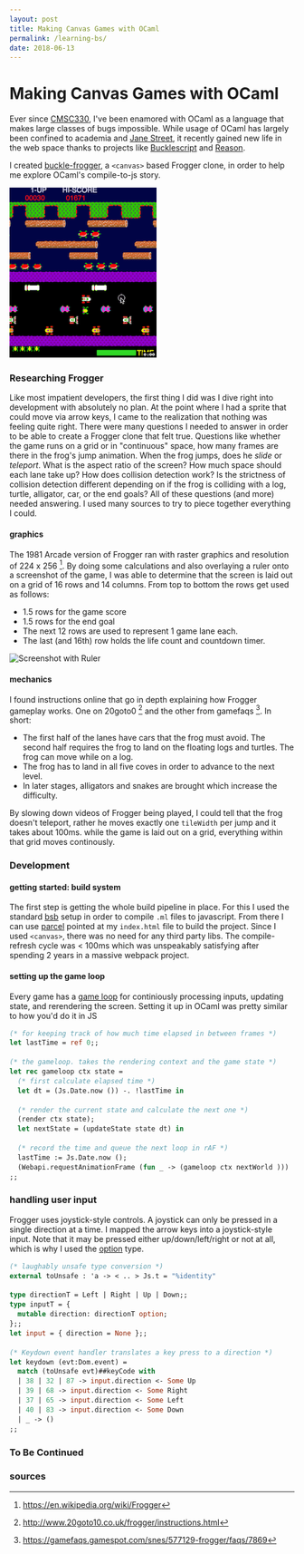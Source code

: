 ```yaml
---
layout: post
title: Making Canvas Games with OCaml
permalink: /learning-bs/
date: 2018-06-13
---
```


# Making Canvas Games with OCaml

Ever since [CMSC330](http://www.cs.umd.edu/class/spring2019/cmsc330/), I've been enamored with OCaml as a language that makes large classes of bugs impossible. While usage of OCaml has largely been confined to academia and [Jane Street](https://blog.janestreet.com/), it recently gained new life in the web space thanks to projects like [Bucklescript](https://bucklescript.github.io/) and [Reason](https://reasonml.github.io/).

I created [buckle-frogger](https://samouri.github.io/bucklefrog/), a `<canvas>` based Frogger clone, in order to help me explore OCaml's compile-to-js story.

![gameplay](https://raw.githubusercontent.com/FriteGames/buckle-frogger/master/gameplay.gif)

### Researching Frogger

Like most impatient developers, the first thing I did was I dive right into development with absolutely no plan. At the point where I had a sprite that could move via arrow keys, I came to the realization that nothing was feeling quite right. There were many questions I needed to answer in order to be able to create a Frogger clone that felt true. Questions like whether the game runs on a grid or in "continuous" space, how many frames are there in the frog's jump animation. When the frog jumps, does he _slide_ or _teleport_. What is the aspect ratio of the screen? How much space should each lane take up? How does collision detection work? Is the strictness of collision detection different depending on if the frog is colliding with a log, turtle, alligator, car, or the end goals? All of these questions (and more) needed answering. I used many sources to try to piece together everything I could.

#### graphics

The 1981 Arcade version of Frogger ran with raster graphics and resolution of 224 x 256 [^1]. By doing some calculations and also overlaying a ruler onto a screenshot of the game, I was able to determine that the screen is laid out on a grid of 16 rows and 14 columns. From top to bottom the rows get used as follows:

- 1.5 rows for the game score
- 1.5 rows for the end goal
- The next 12 rows are used to represent 1 game lane each.
- The last (and 16th) row holds the life count and countdown timer.

![Screenshot with Ruler](/frogger-ruler.png)

#### mechanics

I found instructions online that go in depth explaining how Frogger gameplay works. One on 20goto0 [^3] and the other from gamefaqs [^4]. In short:

- The first half of the lanes have cars that the frog must avoid. The second half requires the frog to land on the floating logs and turtles. The frog can move while on a log.
- The frog has to land in all five coves in order to advance to the next level.
- In later stages, alligators and snakes are brought which increase the difficulty.

By slowing down videos of Frogger being played, I could tell that the frog doesn't teleport, rather he moves exactly one `tileWidth` per jump and it takes about 100ms. while the game is laid out on a grid, everything within that grid moves continously.

### Development

#### getting started: build system

The first step is getting the whole build pipeline in place. For this I used the standard [bsb](https://bucklescript.github.io/docs/en/new-project.html) setup in order to compile `.ml` files to javascript. From there I can use [parcel](https://parceljs.org/) pointed at my `index.html` file to build the project. Since I used `<canvas>`, there was no need for any third party libs. The compile-refresh cycle was < 100ms which was unspeakably satisfying after spending 2 years in a massive webpack project.

#### setting up the game loop

Every game has a [game loop](https://gameprogrammingpatterns.com/game-loop.html) for continiously processing inputs, updating state, and rerendering the screen. Setting it up in OCaml was pretty similar to how you'd do it in JS

```ocaml
(* for keeping track of how much time elapsed in between frames *)
let lastTime = ref 0;;

(* the gameloop. takes the rendering context and the game state *)
let rec gameloop ctx state =
  (* first calculate elapsed time *)
  let dt = (Js.Date.now ()) -. !lastTime in

  (* render the current state and calculate the next one *)
  (render ctx state);
  let nextState = (updateState state dt) in

  (* record the time and queue the next loop in rAF *)
  lastTime := Js.Date.now ();
  (Webapi.requestAnimationFrame (fun _ -> (gameloop ctx nextWorld )))
;;
```

### handling user input

Frogger uses joystick-style controls. A joystick can only be pressed in a single direction at a time. I mapped the arrow keys into a joystick-style input. Note that it may be pressed either up/down/left/right or not at all, which is why I used the [option](https://caml.inria.fr/pub/docs/manual-ocaml/libref/Option.html) type.

```ocaml
(* laughably unsafe type conversion *)
external toUnsafe : 'a -> < .. > Js.t = "%identity"

type directionT = Left | Right | Up | Down;;
type inputT = {
  mutable direction: directionT option;
};;
let input = { direction = None };;

(* Keydown event handler translates a key press to a direction *)
let keydown (evt:Dom.event) =
  match (toUnsafe evt)##keyCode with
  | 38 | 32 | 87 -> input.direction <- Some Up
  | 39 | 68 -> input.direction <- Some Right
  | 37 | 65 -> input.direction <- Some Left
  | 40 | 83 -> input.direction <- Some Down
  | _ -> ()
;;
```

### To Be Continued

### sources

[^1]: https://en.wikipedia.org/wiki/Frogger
[^3]: http://www.20goto10.co.uk/frogger/instructions.html
[^4]: https://gamefaqs.gamespot.com/snes/577129-frogger/faqs/7869
